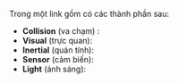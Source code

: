 Trong một link gồm có các thành phần sau:

- **Collision** (va chạm) :
- **Visual** (trực quan):
- **Inertial** (quán tính):
- **Sensor** (cảm biến):
- **Light** (ánh sáng):
